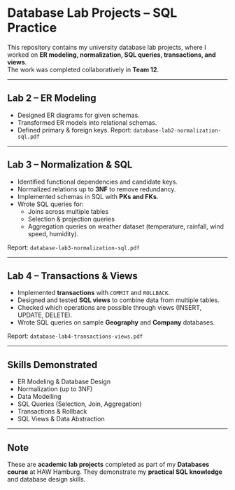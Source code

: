 # Database Lab Projects – SQL Practice

This repository contains my university database lab projects, where I worked on **ER modeling, normalization, SQL queries, transactions, and views**.  
The work was completed collaboratively in **Team 12**.

---

##  Lab 2 – ER Modeling
- Designed ER diagrams for given schemas.
- Transformed ER models into relational schemas.
- Defined primary & foreign keys.
Report: `database-lab2-normalization-sql.pdf`
---

##  Lab 3 – Normalization & SQL
- Identified functional dependencies and candidate keys.
- Normalized relations up to **3NF** to remove redundancy.
- Implemented schemas in SQL with **PKs and FKs**.
- Wrote SQL queries for:
  - Joins across multiple tables  
  - Selection & projection queries  
  - Aggregation queries on weather dataset (temperature, rainfall, wind speed, humidity).  

 Report: `database-lab3-normalization-sql.pdf`

---

##  Lab 4 – Transactions & Views
- Implemented **transactions** with `COMMIT` and `ROLLBACK`.
- Designed and tested **SQL views** to combine data from multiple tables.
- Checked which operations are possible through views (INSERT, UPDATE, DELETE).
- Wrote SQL queries on sample **Geography** and **Company** databases.

 Report: `database-lab4-transactions-views.pdf`

---

##  Skills Demonstrated
- ER Modeling & Database Design  
- Normalization (up to 3NF)
- Data Modelling
- SQL Queries (Selection, Join, Aggregation)  
- Transactions & Rollback  
- SQL Views & Data Abstraction  

---

##  Note
These are **academic lab projects** completed as part of my **Databases course** at HAW Hamburg. They demonstrate my **practical SQL knowledge** and database design skills.
